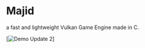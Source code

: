 # Majid
a fast and lightweight Vulkan Game Engine made in C.

[![Demo Update 2](https://www.youtube.com/watch?v=YgQXpDqTKHc)]
